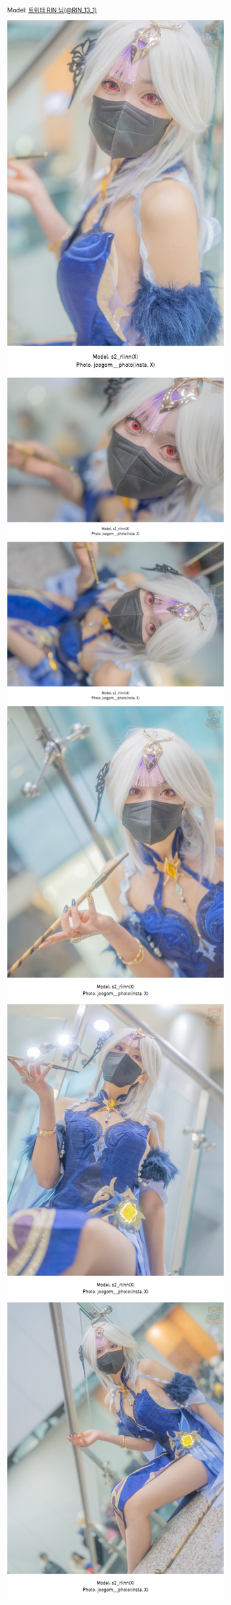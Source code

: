 ﻿---
dddd: 2023.12.17 서코
nickname: RIN
sns_type: x
sns_id: RIN_13_1
---

<a name="RIN_13_1"></a>
Model: <a href="https://x.com/RIN_13_1" target="_blank">트위터 RIN 님(@RIN_13_1)</a>

![KakaoTalk20231221001528048.jpeg](/assets/img/2023/12-17/KakaoTalk20231221001528048.jpeg)
![KakaoTalk2023122100152804801.jpeg](/assets/img/2023/12-17/KakaoTalk2023122100152804801.jpeg)
![KakaoTalk2023122100152804802.jpeg](/assets/img/2023/12-17/KakaoTalk2023122100152804802.jpeg)
![KakaoTalk2023122100152804803.jpeg](/assets/img/2023/12-17/KakaoTalk2023122100152804803.jpeg)
![KakaoTalk2023122100152804804.jpeg](/assets/img/2023/12-17/KakaoTalk2023122100152804804.jpeg)
![KakaoTalk2023122100152804805.jpeg](/assets/img/2023/12-17/KakaoTalk2023122100152804805.jpeg)